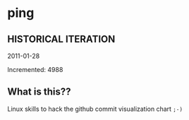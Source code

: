# ping

## HISTORICAL ITERATION
2011-01-28

Incremented: 4988

## What is this?? 
Linux skills to hack the github commit visualization chart `;-)`
